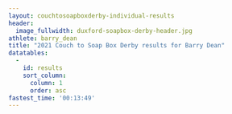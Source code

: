 ```yaml
---
layout: couchtosoapboxderby-individual-results
header:
  image_fullwidth: duxford-soapbox-derby-header.jpg
athlete: barry_dean
title: "2021 Couch to Soap Box Derby results for Barry Dean"
datatables: 
  - 
    id: results
    sort_column:
      column: 1
      order: asc
fastest_time: '00:13:49'
---
```

